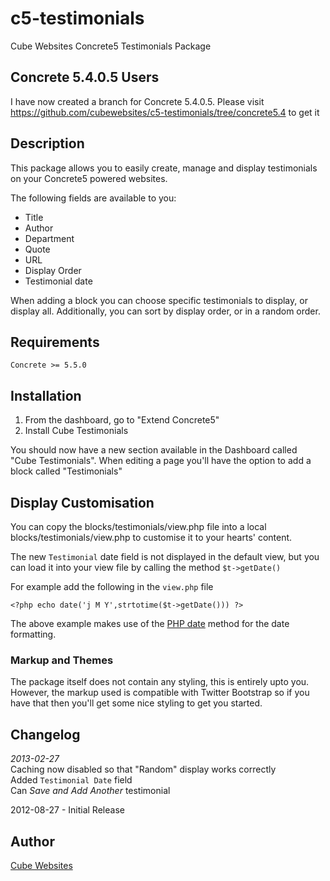 c5-testimonials
===============

Cube Websites Concrete5 Testimonials Package

## Concrete 5.4.0.5 Users
I have now created a branch for Concrete 5.4.0.5.
Please visit https://github.com/cubewebsites/c5-testimonials/tree/concrete5.4 to get it

## Description

This package allows you to easily create, manage and display testimonials on your Concrete5 powered websites.

The following fields are available to you:

* Title
* Author
* Department
* Quote
* URL
* Display Order
* Testimonial date

When adding a block you can choose specific testimonials to display, or display all.  Additionally, you can sort by display order, or in a random order.

## Requirements

    Concrete >= 5.5.0

## Installation

1. From the dashboard, go to "Extend Concrete5"
2. Install Cube Testimonials

You should now have a new section available in the Dashboard called "Cube Testimonials".  When editing a page you'll have the option to add a block called "Testimonials"

## Display Customisation

You can copy the blocks/testimonials/view.php file into a local blocks/testimonials/view.php to customise it to your hearts' content.  

The new `Testimonial` date field is not displayed in the default view, but you can load it into your view file by calling the method `$t->getDate()`

For example add the following in the `view.php` file

    <?php echo date('j M Y',strtotime($t->getDate())) ?>

The above example makes use of the [PHP date](http://php.net/manual/en/function.date.php) method for the date formatting.

### Markup and Themes

The package itself does not contain any styling, this is entirely upto you.  However, the markup used is compatible with Twitter Bootstrap so if you have that then you'll get some nice styling to get you started.

## Changelog

*2013-02-27*  
Caching now disabled so that "Random" display works correctly  
Added `Testimonial Date` field  
Can _Save and Add Another_ testimonial  

2012-08-27 - Initial Release

## Author

[Cube Websites](http://cubewebsites.com)